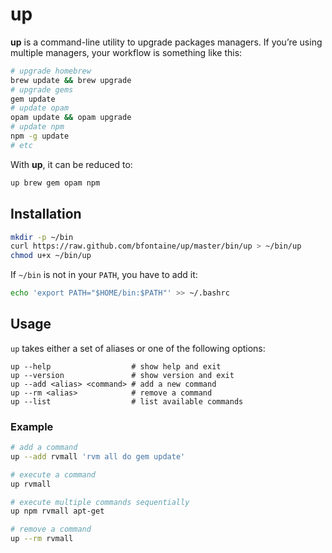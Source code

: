 # up

**up** is a command-line utility to upgrade packages managers. If you’re using
multiple managers, your workflow is something like this:

```sh
# upgrade homebrew
brew update && brew upgrade
# upgrade gems
gem update
# update opam
opam update && opam upgrade
# update npm
npm -g update
# etc
```

With **up**, it can be reduced to:

```sh
up brew gem opam npm
```

## Installation

```sh
mkdir -p ~/bin
curl https://raw.github.com/bfontaine/up/master/bin/up > ~/bin/up
chmod u+x ~/bin/up
```

If `~/bin` is not in your `PATH`, you have to add it:

```sh
echo 'export PATH="$HOME/bin:$PATH"' >> ~/.bashrc
```

## Usage

`up` takes either a set of aliases or one of the following options:

```
up --help                  # show help and exit
up --version               # show version and exit
up --add <alias> <command> # add a new command
up --rm <alias>            # remove a command
up --list                  # list available commands
```

### Example

```sh
# add a command
up --add rvmall 'rvm all do gem update'

# execute a command
up rvmall

# execute multiple commands sequentially
up npm rvmall apt-get

# remove a command
up --rm rvmall
```

